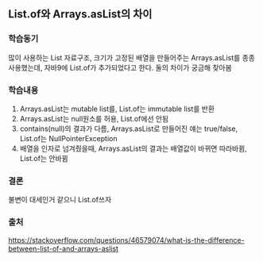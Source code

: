 ## List.of와 Arrays.asList의 차이

### **학습동기**
많이 사용하는 List 자료구조, 크기가 고정된 배열을 만들어주는 Arrays.asList를 종종 사용했는데, 자바9에 List.of가 추가되었다고 한다. 둘의 차이가 궁금해 찾아봄

### **학습내용**
1. Arrays.asList는 mutable list를, List.of는 immutable list를 반환
2. Arrays.asList는 null원소를 허용, List.of에선 안됨
3. contains(null)의 결과가 다름, Arrays.asList로 만들어진 얘는 true/false, List.of는 NullPointerException
4. 배열을 인자로 넘겨줬을때, Arrays.asList의 결과는 배열값이 바뀌면 따라바뀜, List.of는 안바뀜

### **결론**
불변이 대세인거 같으니 List.of쓰자

### **출처**
https://stackoverflow.com/questions/46579074/what-is-the-difference-between-list-of-and-arrays-aslist